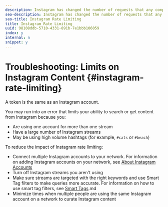 ```yaml
---
description: Instagram has changed the number of requests that any company using the Instagram API, including Livefyre, can make from 5,000 requests per hour per token to 200 requests an hour per token. This is known as rate limiting.
seo-description: Instagram has changed the number of requests that any company using the Instagram API, including Livefyre, can make from 5,000 requests per hour per token to 200 requests an hour per token. This is known as rate limiting.
seo-title: Instagram Rate Limiting
title: Instagram Rate Limiting
uuid: 98108ddb-5710-4331-891b-7e1bbb106059
index: y
internal: n
snippet: y
---
```


# Troubleshooting: Limits on Instagram Content {#instagram-rate-limiting}

A token is the same as an Instagram account.

You may run into an error that limits your ability to search or get content from Instagram because you:

 * Are using one account for more than one stream
 * Have a large number of Instagram streams
 * May be using high volume hashtags (for example, `#cats` or `#beach`)

To reduce the impact of Instagram rate limiting:

  * Connect multiple Instagram accounts to your network. For information on adding Instagram accounts on your network, see [About Instagram Accounts](/help/using/c-users-creating-accounts-with-studio-access/t-configure-social-accout-instagram/c-about-instagram-accounts.md)
  * Turn off Instagram streams you aren't using
  * Make sure streams are targeted with the right keywords and use Smart Tag filters to make queries more accurate. For information on how to use smart tag filters, see [Smart Tags](/help/using/c-features-livefyre/c-smart-tags/c-smart-tags).md
  * Minimize times when multiple people are using the same Instagram account on a network to curate Instagram content